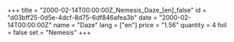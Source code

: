 +++
title = "2000-02-14T00:00:00Z_Nemesis_Daze_[en]_false"
id = "d03bff25-0d5e-4dcf-8d75-6df846afea3b"
date = "2000-02-14T00:00:00Z"
name = "Daze"
lang = ["en"]
price = "1.56"
quantity = 4
foil = false
set = "Nemesis"
+++
